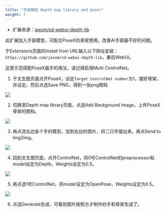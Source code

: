 ```yaml
---
title: "手部模型 Depth map library and poser"
weight: 7
---
```


- 扩展来源：[jexom/sd-webui-depth-lib](https://github.com/jexom/sd-webui-depth-lib)

此扩展加入手部模型，可配合PoseX的骨架使用，改善AI手部画不好的问题。

于Extensions页面的Install from URL输入以下网址安装： `https://github.com/jexom/sd-webui-depth-lib`，重启WebUI。

这里示范搭配PoseX画手的用法，请记得启用Multi ControlNet。

1. 于文生图页面点开PoseX，设定`Target ControlNet number`为1，摆好骨架，并设定。然后点选Save PNG，得到一张png图档

![](../../../images/cYQ21zT.webp)

2. 切换至Depth map library页面，点选Add Background Image，上传PoseX骨架的图档。

![](../../../images/kI45Q4J.webp)

3. 再点选左边各个手的模型，加到右边的图片，将二只手摆出来。再点Send to Img2img。

![](../../../images/80neOPH.webp)

4. 回到文生图页面，点开ControlNet，将0号ControlNet的preprocessor和model设定为Depth，Weights设定为0.5。

![](../../../images/REgK9Gj.webp)

5. 再点选1号ControlNet，将model设定为OpenPose，Weights设定为0.5。

![](../../../images/nvjQj43.webp)

6. 点选Generate生成，可看到图片按照方才制作的手和骨架生成了。

